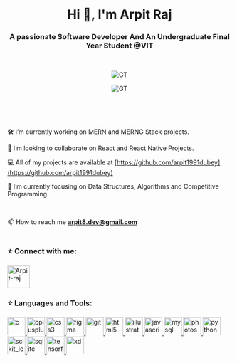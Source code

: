 <h1 align="center">Hi 👋, I'm Arpit Raj</h1>
<h3 align="center">A passionate Software Developer And An Undergraduate Final Year Student @VIT</h3>
<br>
<p align="center"><img align="center" src="https://github-profile-summary-cards.vercel.app/api/cards/profile-details?username=arpit1991dubey&theme=solarized_dark" alt="GT"/></p> 
<p align="center"><img align="center" src="https://github-profile-summary-cards.vercel.app/api/cards/productive-time?username=arpit1991dubey&theme=solarized_dark" alt="GT"/></p> 

<br>

<!-- <p align="left"> <img align="center" src="https://github-profile-summary-cards.vercel.app/api/cards/repos-per-language?username=arpit1991dubey&theme=solarized_dark" /></p>
<p align="right"> <img align="center" src="https://github-profile-summary-cards.vercel.app/api/cards/most-commit-language?username=arpit1991dubey&theme=solarized_dark" />
</p> -->
<br>
<br>


🛠️  I’m currently working on MERN and MERNG Stack projects.

👯  I’m looking to collaborate on React and React Native Projects.

💻  All of my projects are available at [https://github.com/arpit1991dubey](https://github.com/arpit1991dubey)

🔭 I’m currently focusing on Data Structures, Algorithms and Competitive Programming.

<br>


📫  How to reach me **arpit8.dev@gmail.com**
<br>
<br>

<h3 align="left">⭐ Connect with me:</h3>
<p align="left"> 
<a href="https://www.linkedin.com/in/arpit-raj-833108173" target="blank"><img align="center" src="https://image.flaticon.com/icons/png/512/174/174857.png" alt="Arpit-raj" height="50" width="50" /></a>

</p>

<h3 align="left">⭐ Languages and Tools:</h3>
<p align="left"> <a href="https://www.cprogramming.com/" target="_blank"> <img src="https://amanguptaofficial.netlify.app/images/c.png" alt="c" width="40" height="40"/> </a> <a href="https://www.w3schools.com/cpp/" target="_blank"> <img src="https://amanguptaofficial.netlify.app/images/c++1.png" alt="cplusplus" width="40" height="40"/> </a> <a href="https://www.w3schools.com/css/" target="_blank"> <img src="https://amanguptaofficial.netlify.app/images/css.png" alt="css3" width="40" height="40"/> </a> <a href="https://www.figma.com/" target="_blank"> <img src="https://www.vectorlogo.zone/logos/figma/figma-icon.svg" alt="figma" width="40" height="40"/> </a> <a href="https://git-scm.com/" target="_blank"> <img src="https://www.vectorlogo.zone/logos/git-scm/git-scm-icon.svg" alt="git" width="40" height="40"/> </a> <a href="https://www.w3.org/html/" target="_blank"> <img src="https://amanguptaofficial.netlify.app/images/html.png" alt="html5" width="40" height="40"/> </a> <a href="https://www.adobe.com/in/products/illustrator.html" target="_blank"> <img src="https://www.vectorlogo.zone/logos/adobe_illustrator/adobe_illustrator-icon.svg" alt="illustrator" width="40" height="40"/> </a> <a href="https://developer.mozilla.org/en-US/docs/Web/JavaScript" target="_blank"> <img src="https://amanguptaofficial.netlify.app/images/js.png" alt="javascript" width="40" height="40"/> </a> <a href="https://www.mysql.com/" target="_blank"> <img src="https://amanguptaofficial.netlify.app/images/sql.png" alt="mysql" width="40" height="40"/> </a> <a href="https://www.photoshop.com/en" target="_blank"> <img src="https://www.photoshop.com/en/images/apps/photoshop.png" alt="photoshop" width="40" height="40"/> </a> <a href="https://www.python.org" target="_blank"> <img src="https://upload.wikimedia.org/wikipedia/commons/c/c3/Python-logo-notext.svg" alt="python" width="40" height="40"/> </a> <a href="https://scikit-learn.org/" target="_blank"> <img src="https://upload.wikimedia.org/wikipedia/commons/0/05/Scikit_learn_logo_small.svg" alt="scikit_learn" width="40" height="40"/> </a> <a href="https://www.sqlite.org/" target="_blank"> <img src="https://www.vectorlogo.zone/logos/sqlite/sqlite-icon.svg" alt="sqlite" width="40" height="40"/> </a> <a href="https://www.tensorflow.org" target="_blank"> <img src="https://www.vectorlogo.zone/logos/tensorflow/tensorflow-icon.svg" alt="tensorflow" width="40" height="40"/> </a> <a href="https://www.adobe.com/products/xd.html" target="_blank"> <img src="https://cdn.worldvectorlogo.com/logos/adobe-xd.svg" alt="xd" width="40" height="40"/> </a> </p>

<br>

 
 
